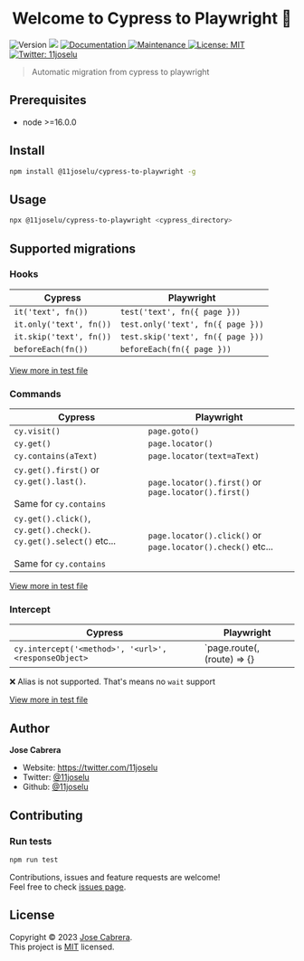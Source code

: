 <h1 align="center">Welcome to Cypress to Playwright 👋</h1>
<p>
  <img alt="Version" src="https://img.shields.io/badge/version-0.0.1-blue.svg?cacheSeconds=2592000" />
  <img src="https://img.shields.io/badge/node-%3E%3D16.0.0-blue.svg" />
  <a href="https://github.com/11joselu/cypress-to-playwright#readme" target="_blank">
    <img alt="Documentation" src="https://img.shields.io/badge/documentation-yes-brightgreen.svg" />
  </a>
  <a href="https://github.com/11joselu/cypress-to-playwright/graphs/commit-activity" target="_blank">
    <img alt="Maintenance" src="https://img.shields.io/badge/Maintained%3F-yes-green.svg" />
  </a>
  <a href="https://github.com/11joselu/cypress-to-playwright/blob/master/LICENSE" target="_blank">
    <img alt="License: MIT" src="https://img.shields.io/github/license/11joselu/Cypress to Playwright" />
  </a>
  <a href="https://twitter.com/11joselu" target="_blank">
    <img alt="Twitter: 11joselu" src="https://img.shields.io/twitter/follow/11joselu.svg?style=social" />
  </a>
</p>

> Automatic migration from cypress to playwright

## Prerequisites

- node >=16.0.0

## Install

```sh
npm install @11joselu/cypress-to-playwright -g
```

## Usage

```sh
npx @11joselu/cypress-to-playwright <cypress_directory>
```

## Supported migrations

### Hooks
| Cypress                 | Playwright                        |
|-------------------------|-----------------------------------|
| `it('text', fn())`      | `test('text', fn({ page }))`      |
| `it.only('text', fn())` | `test.only('text', fn({ page }))` |
| `it.skip('text', fn())` | `test.skip('text', fn({ page }))` |
| `beforeEach(fn())`      | `beforeEach(fn({ page }))`        |

[View more in test file](/test/converter.hooks.test.ts)

### Commands
| Cypress                                                                                             | Playwright                                                  |
|-----------------------------------------------------------------------------------------------------|-------------------------------------------------------------|
| `cy.visit()`                                                                                        | `page.goto()`                                               |
| `cy.get()`                                                                                          | `page.locator()`                                            |
| `cy.contains(aText)`                                                                                | `page.locator(text=aText)`                                  |
| `cy.get().first()` or `cy.get().last()`. <br/><br/>Same for `cy.contains`                           | `page.locator().first()` or `page.locator().first()`        |
| `cy.get().click()`, `cy.get().check()`. `cy.get().select()` etc... <br/><br/>Same for `cy.contains` | `page.locator().click()` or `page.locator().check()` etc... |

[View more in test file](/test/converter.cypress.test.ts)


### Intercept
| Cypress                                              | Playwright                       |
|------------------------------------------------------|----------------------------------|
| `cy.intercept('<method>', '<url>', <responseObject>` | `page.route(<url>, (route) => {} | 

❌ Alias is not supported. That's means no `wait` support 

[View more in test file](/test/converter.cyoress.test.ts)


## Author

**Jose Cabrera**

* Website: https://twitter.com/11joselu
* Twitter: [@11joselu](https://twitter.com/11joselu)
* Github: [@11joselu](https://github.com/11joselu)

## Contributing

### Run tests

```sh
npm run test
```

Contributions, issues and feature requests are welcome!<br />Feel free to check [issues page](https://github.com/11joselu/cypress-to-playwright/issues).



##  License

Copyright © 2023 [Jose Cabrera](https://github.com/11joselu).<br />
This project is [MIT](https://github.com/11joselu/cypress-to-playwright/blob/master/LICENSE) licensed.

